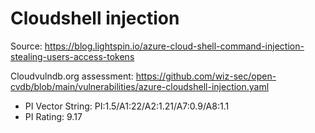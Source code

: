 # Cloudshell injection

Source: https://blog.lightspin.io/azure-cloud-shell-command-injection-stealing-users-access-tokens

Cloudvulndb.org assessment: https://github.com/wiz-sec/open-cvdb/blob/main/vulnerabilities/azure-cloudshell-injection.yaml

- PI Vector String: PI:1.5/A1:22/A2:1.21/A7:0.9/A8:1.1
- PI Rating: 9.17
